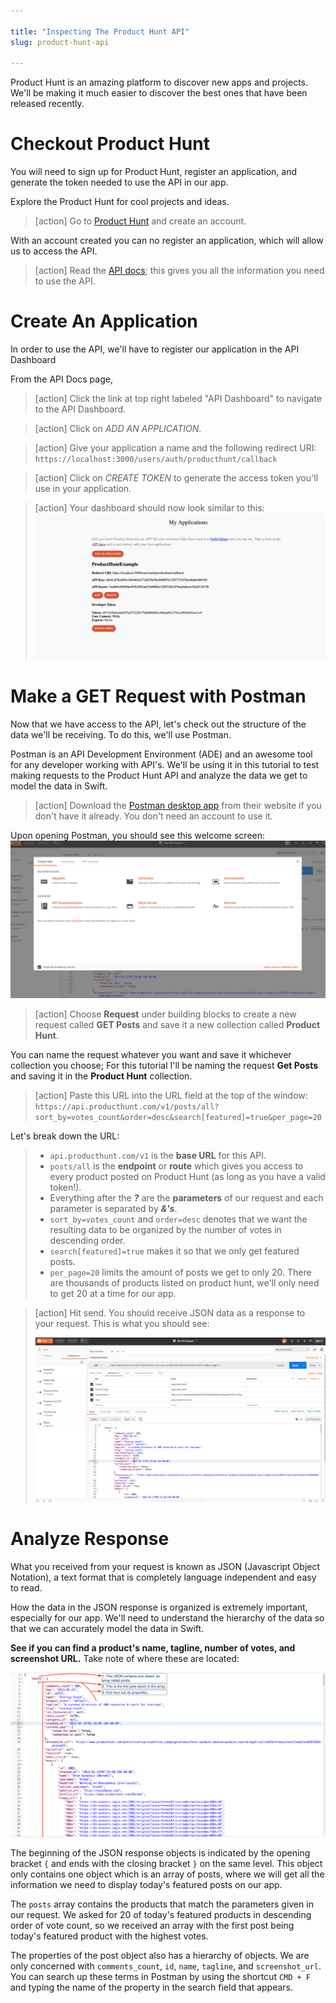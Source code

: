 ```yaml
---

title: "Inspecting The Product Hunt API"
slug: product-hunt-api

---
```


Product Hunt is an amazing platform to discover new apps and projects. We'll be making it much easier to discover the best ones that have been released recently.

# Checkout Product Hunt

You will need to sign up for Product Hunt, register an application, and generate the token needed to use the API in our app.

Explore the Product Hunt for cool projects and ideas.

> [action]
> Go to [Product Hunt](https://www.producthunt.com/) and create an account.

With an account created you can no register an application, which will allow us to access the API.

> [action]
> Read the [API docs](https://api.producthunt.com/v1/docs/); this gives you all the information you need to use the API.

# Create An Application

In order to use the API, we'll have to register our application in the API Dashboard

From the API Docs page,

> [action]
> Click the link at top right labeled "API Dashboard" to navigate to the API Dashboard.

> [action]
> Click on _ADD AN APPLICATION_.

> [action]
> Give your application a name and the following redirect URI:
> `https://localhost:3000/users/auth/producthunt/callback`

> [action]
> Click on _CREATE TOKEN_ to generate the access token you'll use in your application.

> [action]
> Your dashboard should now look similar to this:
> ![API dashboard](assets/api-dashboard.png)

# Make a GET Request with Postman

Now that we have access to the API, let's check out the structure of the data we'll be receiving. To do this, we'll use Postman.

Postman is an API Development Environment (ADE) and an awesome tool for any developer working with API's. We'll be using it in this tutorial to test making requests to the Product Hunt API and analyze the data we get to model the data in Swift.

> [action]
> Download the [Postman desktop app](https://www.getpostman.com/) from their website if you don't have it already. You don't need an account to use it.

Upon opening Postman, you should see this welcome screen:
![Postman welcome screen](assets/postman-welcome-screen.png)

> [action]
> Choose **Request** under building blocks to create a new request called **GET Posts** and save it a new collection called **Product Hunt**.

You can name the request whatever you want and save it whichever collection you choose; For this tutorial I'll be naming the request **Get Posts** and saving it in the **Product Hunt** collection.

> [action]
> Paste this URL into the URL field at the top of the window: `https://api.producthunt.com/v1/posts/all?sort_by=votes_count&order=desc&search[featured]=true&per_page=20`

Let's break down the URL:

> - `api.producthunt.com/v1` is the **base URL** for this API.
> - `posts/all` is the **endpoint** or **route** which gives you access to every product posted on Product Hunt (as long as you have a valid token!).
> - Everything after the **_?_** are the **parameters** of our request and each parameter is separated by **_&'s_**.
> - `sort_by=votes_count` and `order=desc` denotes that we want the resulting data to be organized by the number of votes in descending order.
> - `search[featured]=true` makes it so that we only get featured posts.
> - `per_page=20` limits the amount of posts we get to only 20. There are thousands of products listed on product hunt, we'll only need to get 20 at a time for our app.

> [action]
> Hit send. You should receive JSON data as a response to your request. This is what you should see:
>
> ![JSON response](assets/postman-get-request.png)

# Analyze Response

What you received from your request is known as JSON (Javascript Object Notation), a text format that is completely language independent and easy to read.

How the data in the JSON response is organized is extremely important, especially for our app. We'll need to understand the hierarchy of the data so that we can accurately model the data in Swift.

**See if you can find a product's name, tagline, number of votes, and screenshot URL.** Take note of where these are located:

![Structure of response](assets/response-structure.png)

The beginning of the JSON response objects is indicated by the opening bracket `{` and ends with the closing bracket `}` on the same level. This object only contains one object which is an array of posts, where we will get all the information we need to display today's featured posts on our app.

The `posts` array contains the products that match the parameters given in our request. We asked for 20 of today's featured products in descending order of vote count, so we received an array with the first post being today's featured product with the highest votes.

The properties of the post object also has a hierarchy of objects. We are only concerned with `comments_count`, `id`, `name`, `tagline`, and `screenshot_url`. You can search up these terms in Postman by using the shortcut `CMD + F` and typing the name of the property in the search field that appears.

